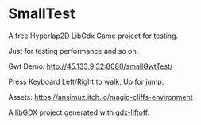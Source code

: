 # SmallTest

A free Hyperlap2D LibGdx Game project for testing.

Just for testing performance and so on.

Gwt Demo:
http://45.133.9.32:8080/smallGwtTest/

Press Keyboard Left/Right to walk, Up for jump.

Assets: https://ansimuz.itch.io/magic-cliffs-environment

A [libGDX](https://libgdx.com/) project generated with [gdx-liftoff](https://github.com/tommyettinger/gdx-liftoff).

